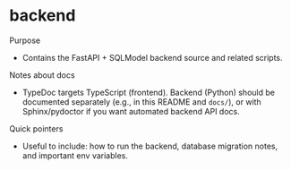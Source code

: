 # backend

Purpose
- Contains the FastAPI + SQLModel backend source and related scripts.

Notes about docs
- TypeDoc targets TypeScript (frontend). Backend (Python) should be documented separately (e.g., in this README and `docs/`), or with Sphinx/pydoctor if you want automated backend API docs.

Quick pointers
- Useful to include: how to run the backend, database migration notes, and important env variables.
